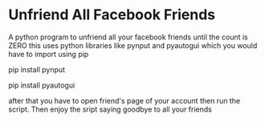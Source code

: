 # Unfriend All Facebook Friends

A python program to unfriend all your facebook friends until the count is ZERO
this uses python libraries like pynput and pyautogui which you would have to import using pip

pip install pynput

pip install pyautogui

after that you have to open friend's page of your account then run the script. Then enjoy the sript saying goodbye to all your friends


